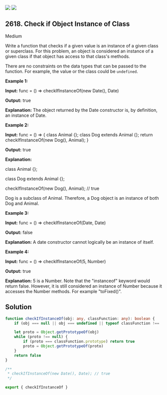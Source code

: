 [![](https://img.shields.io/github/stars/javadev/LeetCode-in-Kotlin?label=Stars&style=flat-square)](https://github.com/javadev/LeetCode-in-Kotlin)
[![](https://img.shields.io/github/forks/javadev/LeetCode-in-Kotlin?label=Fork%20me%20on%20GitHub%20&style=flat-square)](https://github.com/javadev/LeetCode-in-Kotlin/fork)

## 2618\. Check if Object Instance of Class

Medium

Write a function that checks if a given value is an instance of a given class or superclass. For this problem, an object is considered an instance of a given class if that object has access to that class's methods.

There are no constraints on the data types that can be passed to the function. For example, the value or the class could be `undefined`.

**Example 1:**

**Input:** func = () => checkIfInstanceOf(new Date(), Date)

**Output:** true

**Explanation:** The object returned by the Date constructor is, by definition, an instance of Date.

**Example 2:**

**Input:** func = () => { class Animal {}; class Dog extends Animal {}; return checkIfInstanceOf(new Dog(), Animal); }

**Output:** true

**Explanation:** 

class Animal {}; 

class Dog extends Animal {}; 

checkIfInstanceOf(new Dog(), Animal); // true 

Dog is a subclass of Animal. Therefore, a Dog object is an instance of both Dog and Animal.

**Example 3:**

**Input:** func = () => checkIfInstanceOf(Date, Date)

**Output:** false

**Explanation:** A date constructor cannot logically be an instance of itself.

**Example 4:**

**Input:** func = () => checkIfInstanceOf(5, Number)

**Output:** true

**Explanation:** 5 is a Number. Note that the "instanceof" keyword would return false. However, it is still considered an instance of Number because it accesses the Number methods. For example "toFixed()".

## Solution

```typescript
function checkIfInstanceOf(obj: any, classFunction: any): boolean {
    if (obj === null || obj === undefined || typeof classFunction !== 'function') return false

    let proto = Object.getPrototypeOf(obj)
    while (proto !== null) {
        if (proto === classFunction.prototype) return true
        proto = Object.getPrototypeOf(proto)
    }
    return false
}

/**
 * checkIfInstanceOf(new Date(), Date); // true
 */

export { checkIfInstanceOf }
```